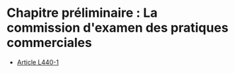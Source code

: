 # Chapitre préliminaire : La commission d'examen des pratiques commerciales

- [Article L440-1](article-l440-1.md)
